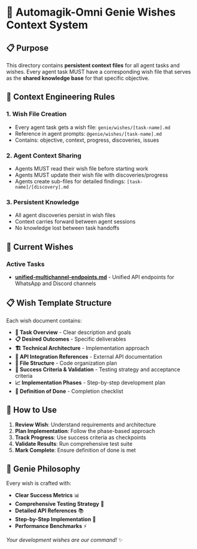 # 🧞 Automagik-Omni Genie Wishes Context System

## 📋 Purpose

This directory contains **persistent context files** for all agent tasks and wishes. Every agent task MUST have a corresponding wish file that serves as the **shared knowledge base** for that specific objective.

## 🎯 Context Engineering Rules

### 1. **Wish File Creation**
- Every agent task gets a wish file: `genie/wishes/[task-name].md`
- Reference in agent prompts: `@genie/wishes/[task-name].md`
- Contains: objective, context, progress, discoveries, issues

### 2. **Agent Context Sharing**
- Agents MUST read their wish file before starting work
- Agents MUST update their wish file with discoveries/progress
- Agents create sub-files for detailed findings: `[task-name]/[discovery].md`

### 3. **Persistent Knowledge**
- All agent discoveries persist in wish files
- Context carries forward between agent sessions
- No knowledge lost between task handoffs

## 📁 Current Wishes

### Active Tasks
- **[unified-multichannel-endpoints.md](./unified-multichannel-endpoints.md)** - Unified API endpoints for WhatsApp and Discord channels

## 📋 Wish Template Structure

Each wish document contains:

- **🎯 Task Overview** - Clear description and goals
- **📋 Desired Outcomes** - Specific deliverables 
- **🏗️ Technical Architecture** - Implementation approach
- **🔌 API Integration References** - External API documentation
- **📁 File Structure** - Code organization plan
- **🧪 Success Criteria & Validation** - Testing strategy and acceptance criteria
- **📈 Implementation Phases** - Step-by-step development plan
- **🚀 Definition of Done** - Completion checklist

## 🎯 How to Use

1. **Review Wish**: Understand requirements and architecture
2. **Plan Implementation**: Follow the phase-based approach
3. **Track Progress**: Use success criteria as checkpoints
4. **Validate Results**: Run comprehensive test suite
5. **Mark Complete**: Ensure definition of done is met

## 🧞 Genie Philosophy

Every wish is crafted with:
- **Clear Success Metrics** 📊
- **Comprehensive Testing Strategy** 🧪
- **Detailed API References** 📚
- **Step-by-Step Implementation** 🚀
- **Performance Benchmarks** ⚡

*Your development wishes are our command!* ✨